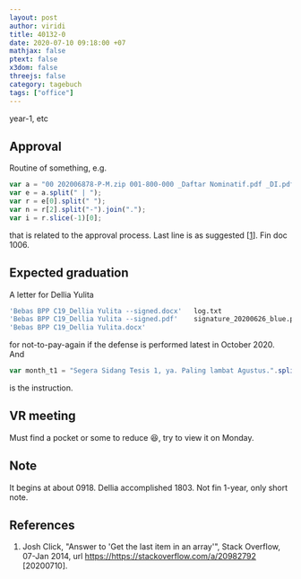 ```yaml
---
layout: post
author: viridi
title: 40132-0
date: 2020-07-10 09:18:00 +07
mathjax: false
ptext: false
x3dom: false
threejs: false
category: tagebuch
tags: ["office"]
---
```

year-1, etc

## Approval
Routine of something, e.g.
```javascript
var a = "00 202006878-P-M.zip 001-800-000 _Daftar Nominatif.pdf _DI.pdf _e billing.pdf _e-spt.csv _payroll baru.xlsx _SK.pdf _SPP Online.pdf _Surat Pengantar.pdf as-prak-pk-2019-2 | 01 202007054-P-M.zip 392-125-000 _Daftar Nominatif.pdf _DI.pdf _Remunerasi.pdf _SK.pdf _SPP Online.pdf _Surat Pengantar.pdf ko-wako-dos-prd-2019-2 | 02 202007179-P-M.zip 043-967-000 _DI.pdf _E billing.pdf _faktur pajak.pdf _kuitansi dan kelengkapan lainnya.pdf _simajik.pdf _SPP Online.pdf _Surat Pegantar.pdf sablon-kaos-tpb-ftsl-2020 | 03 202007441-P-M.zip 009-990-846 _DI.pdf _Simajik.pdf _SPP Online.pdf _Surat Pengantar.pdf dll-tpb-fsrd-2020";
var e = a.split(" | ");
var r = e[0].split(" ");
var n = r[2].split("-").join(".");
var i = r.slice(-1)[0];
```
that is related to the approval process. Last line is as suggested [[1](#ref1)]. Fin doc 1006.

## Expected graduation
A letter for Dellia Yulita
```bash
'Bebas BPP C19_Dellia Yulita --signed.docx'   log.txt
'Bebas BPP C19_Dellia Yulita --signed.pdf'    signature_20200626_blue.png
'Bebas BPP C19_Dellia Yulita.docx'
```
for not-to-pay-again if the defense is performed latest in October 2020. And
```javascript
var month_t1 = "Segera Sidang Tesis 1, ya. Paling lambat Agustus.".split(" ").slice(-1)[0].
```
is the instruction.


## VR meeting
Must find a pocket or some to reduce :laughing:, try to view it on Monday.

## Note
It begins at about 0918. Dellia accomplished 1803. Not fin 1-year, only short note.

## References
1. <a name="ref1"></a>Josh Click, "Answer to 'Get the last item in an array'", Stack Overflow, 07-Jan 2014, url <https://https://stackoverflow.com/a/20982792> [20200710].
